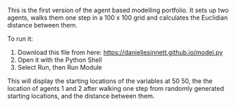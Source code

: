 This is the first version of the agent based modelling portfolio.
It sets up two agents, walks them one step in a 100 x 100 grid and
calculates the Euclidian distance between them.

To run it:
1. Download this file from here: https://daniellesinnett.github.io/model.py
2. Open it with the Python Shell
3. Select Run, then Run Module

This will display the starting locations of the variables at 50 50, the
the location of agents 1 and 2 after walking one step from randomly generated
starting locations, and the distance between them.
